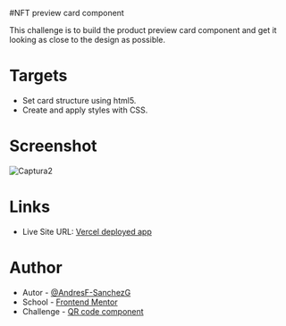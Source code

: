 #NFT preview card component

This challenge is to build the product preview card component and get it looking as close to the design as possible.

# Targets

- Set card structure using html5.
- Create and apply styles with CSS.

# Screenshot

![Captura2](https://github.com/AndresF-SanchezG/reto2/assets/113924667/98d40898-d7e0-4e7b-a02c-32fcccb73d39)


# Links

- Live Site URL: [Vercel deployed app](https://reto2-lovat.vercel.app/)

# Author

- Autor - [@AndresF-SanchezG](https://github.com/AndresF-Sanchez)
- School - [Frontend Mentor](https://www.frontendmentor.io/profile/AndresF-SanchezG)
- Challenge - [QR code component](https://www.frontendmentor.io/solutions/html-css-6nXLfcGDZj)
